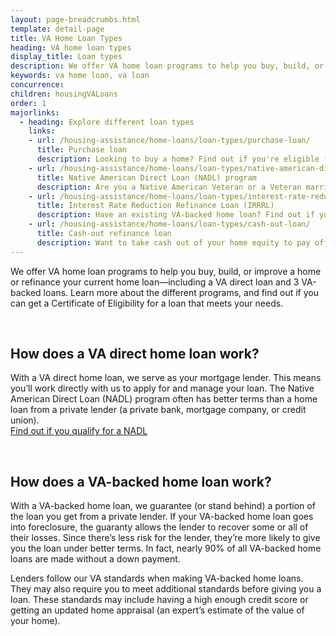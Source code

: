 ```yaml
---
layout: page-breadcrumbs.html
template: detail-page
title: VA Home Loan Types
heading: VA home loan types 
display_title: Loan types
description: We offer VA home loan programs to help you buy, build, or improve a home or refinance your current home loan—including a VA direct loan and VA-backed loans. Learn more about the different programs, and find out if you can get a Certificate of Eligibility for a loan that meets your needs.
keywords: va home loan, va loan 
concurrence:
children: housingVALoans
order: 1
majorlinks:
  - heading: Explore different loan types 
    links:
    - url: /housing-assistance/home-loans/loan-types/purchase-loan/
      title: Purchase loan
      description: Looking to buy a home? Find out if you're eligible for a VA-backed purchase loan to get better terms than with a private-lender loan.
    - url: /housing-assistance/home-loans/loan-types/native-american-direct-loan/
      title: Native American Direct Loan (NADL) program
      description: Are you a Native American Veteran or a Veteran married to a Native American? Find out if you're eligible for a NADL to buy, build, or improve a home on federal trust land.
    - url: /housing-assistance/home-loans/loan-types/interest-rate-reduction-loan/
      title: Interest Rate Reduction Refinance Loan (IRRRL)
      description: Have an existing VA-backed home loan? Find out if you're eligible for a VA-backed IRRRL to help reduce your monthly payments or make them more stable.
    - url: /housing-assistance/home-loans/loan-types/cash-out-loan/
      title: Cash-out refinance loan
      description: Want to take cash out of your home equity to pay off debt, pay for school, or take care of other needs? Find out if you're eligible for a VA-backed cash-out refinance loan.
---
```


<div class="va-introtext">

We offer VA home loan programs to help you buy, build, or improve a home or refinance your current home loan—including a VA direct loan and 3 VA-backed loans. Learn more about the different programs, and find out if you can get a Certificate of Eligibility for a loan that meets your needs.

</div>

<br>

## How does a VA direct home loan work?

With a VA direct home loan, we serve as your mortgage lender. This means you’ll work directly with us to apply for and manage your loan. The Native American Direct Loan (NADL) program often has better terms than a home loan from a private lender (a private bank, mortgage company, or credit union). <br>
[Find out if you qualify for a NADL](/housing-assistance/home-loans/loan-types/native-american-direct-loan/)

<br>

## How does a VA-backed home loan work?

With a VA-backed home loan, we guarantee (or stand behind) a portion of the loan you get from a private lender. If your VA-backed home loan goes into foreclosure, the guaranty allows the lender to recover some or all of their losses. Since there’s less risk for the lender, they’re more likely to give you the loan under better terms. In fact, nearly 90% of all VA-backed home loans are made without a down payment.

Lenders follow our VA standards when making VA-backed home loans. They may also require you to meet additional standards before giving you a loan. These standards may include having a high enough credit score or getting an updated home appraisal (an expert’s estimate of the value of your home).
